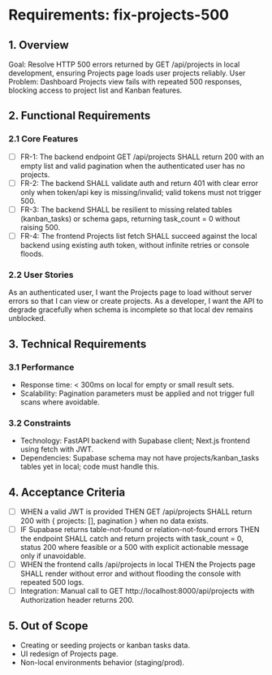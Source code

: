 # Requirements: fix-projects-500

## 1. Overview
Goal: Resolve HTTP 500 errors returned by GET /api/projects in local development, ensuring Projects page loads user projects reliably.
User Problem: Dashboard Projects view fails with repeated 500 responses, blocking access to project list and Kanban features.

## 2. Functional Requirements
### 2.1 Core Features
- [ ] FR-1: The backend endpoint GET /api/projects SHALL return 200 with an empty list and valid pagination when the authenticated user has no projects.
- [ ] FR-2: The backend SHALL validate auth and return 401 with clear error only when token/api key is missing/invalid; valid tokens must not trigger 500.
- [ ] FR-3: The backend SHALL be resilient to missing related tables (kanban_tasks) or schema gaps, returning task_count = 0 without raising 500.
- [ ] FR-4: The frontend Projects list fetch SHALL succeed against the local backend using existing auth token, without infinite retries or console floods.

### 2.2 User Stories
As an authenticated user, I want the Projects page to load without server errors so that I can view or create projects.
As a developer, I want the API to degrade gracefully when schema is incomplete so that local dev remains unblocked.

## 3. Technical Requirements
### 3.1 Performance
- Response time: < 300ms on local for empty or small result sets.
- Scalability: Pagination parameters must be applied and not trigger full scans where avoidable.

### 3.2 Constraints
- Technology: FastAPI backend with Supabase client; Next.js frontend using fetch with JWT.
- Dependencies: Supabase schema may not have projects/kanban_tasks tables yet in local; code must handle this.

## 4. Acceptance Criteria
- [ ] WHEN a valid JWT is provided THEN GET /api/projects SHALL return 200 with { projects: [], pagination } when no data exists.
- [ ] IF Supabase returns table-not-found or relation-not-found errors THEN the endpoint SHALL catch and return projects with task_count = 0, status 200 where feasible or a 500 with explicit actionable message only if unavoidable.
- [ ] WHEN the frontend calls /api/projects in local THEN the Projects page SHALL render without error and without flooding the console with repeated 500 logs.
- [ ] Integration: Manual call to GET http://localhost:8000/api/projects with Authorization header returns 200.

## 5. Out of Scope
- Creating or seeding projects or kanban tasks data.
- UI redesign of Projects page.
- Non-local environments behavior (staging/prod).